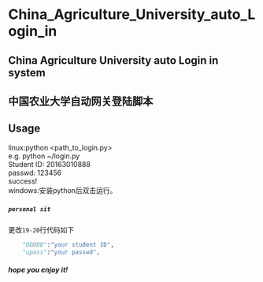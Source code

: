 # China_Agriculture_University_auto_Login_in
China Agriculture University auto Login in system
----
中国农业大学自动网关登陆脚本
---
Usage
---
linux:python <path_to_login.py>    
e.g. python ~/login.py   
Student ID:
20163010888    
passwd:
123456   
success!        
windows:安装python后双击运行。      
##### `personal sit`      
更改`19-20`行代码如下    
```python
    "DDDDD":"your student ID",    
    "upass":"your passwd",   
```
##### hope you enjoy it!
